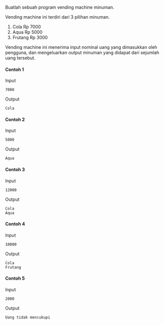Buatlah sebuah program vending machine minuman.

Vending machine ini terdiri dari 3 pilihan minuman.

1. Cola Rp 7000
2. Aqua Rp 5000
3. Frutang Rp 3000

Vending machine ini menerima input nominal uang yang dimasukkan oleh pengguna, dan mengeluarkan output minuman yang didapat dari sejumlah uang tersebut.

#### Contoh 1

Input

```
7000
```

Output

```
Cola
```

#### Contoh 2

Input

```
5000
```

Output

```
Aqua
```

#### Contoh 3

Input

```
12000
```

Output

```
Cola
Aqua
```

#### Contoh 4

Input

```
10000
```

Output

```
Cola
Frutang
```

#### Contoh 5

Input

```
2000
```

Output

```
Uang tidak mencukupi
```
